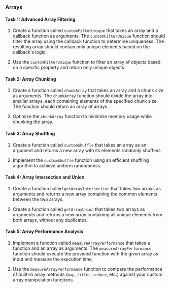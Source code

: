 ### Arrays

#### Task 1: Advanced Array Filtering

1. Create a function called `customFilterUnique` that takes an array and a callback function as arguments. The `customFilterUnique` function should filter the array using the callback function to determine uniqueness. The resulting array should contain only unique elements based on the callback's logic.

2. Use the `customFilterUnique` function to filter an array of objects based on a specific property and return only unique objects.

#### Task 2: Array Chunking

1. Create a function called `chunkArray` that takes an array and a chunk size as arguments. The `chunkArray` function should divide the array into smaller arrays, each containing elements of the specified chunk size. The function should return an array of arrays.

2. Optimize the `chunkArray` function to minimize memory usage while chunking the array.

#### Task 3: Array Shuffling

1. Create a function called `customShuffle` that takes an array as an argument and returns a new array with its elements randomly shuffled.

2. Implement the `customShuffle` function using an efficient shuffling algorithm to achieve uniform randomness.

#### Task 4: Array Intersection and Union

1. Create a function called `getArrayIntersection` that takes two arrays as arguments and returns a new array containing the common elements between the two arrays.

2. Create a function called `getArrayUnion` that takes two arrays as arguments and returns a new array containing all unique elements from both arrays, without any duplicates.

#### Task 5: Array Performance Analysis

1. Implement a function called `measureArrayPerformance` that takes a function and an array as arguments. The `measureArrayPerformance` function should execute the provided function with the given array as input and measure the execution time.

2. Use the `measureArrayPerformance` function to compare the performance of built-in array methods (`map`, `filter`, `reduce`, etc.) against your custom array manipulation functions.
